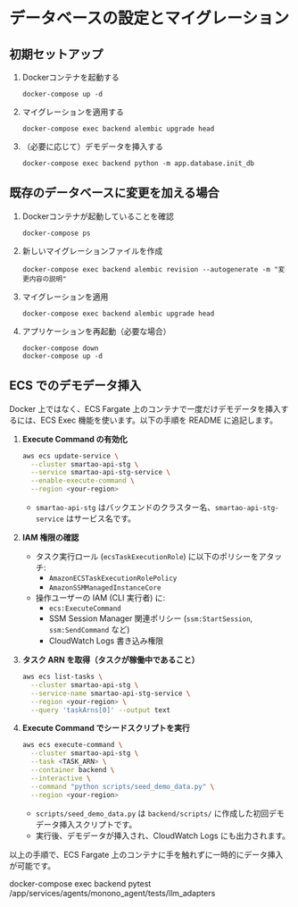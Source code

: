 # データベースの設定とマイグレーション

## 初期セットアップ
1. Dockerコンテナを起動する
   ```
   docker-compose up -d
   ```
   
3. マイグレーションを適用する
   ```
   docker-compose exec backend alembic upgrade head
   ```

4. （必要に応じて）デモデータを挿入する
   ```
   docker-compose exec backend python -m app.database.init_db
   ```

## 既存のデータベースに変更を加える場合
1. Dockerコンテナが起動していることを確認
   ```
   docker-compose ps
   ```

2. 新しいマイグレーションファイルを作成
   ```
   docker-compose exec backend alembic revision --autogenerate -m "変更内容の説明"
   ```

3. マイグレーションを適用
   ```
   docker-compose exec backend alembic upgrade head
   ```

4. アプリケーションを再起動（必要な場合）
   ```
   docker-compose down
   docker-compose up -d
   ```

## ECS でのデモデータ挿入

Docker 上ではなく、ECS Fargate 上のコンテナで一度だけデモデータを挿入するには、ECS Exec 機能を使います。以下の手順を README に追記します。

1. **Execute Command の有効化**
   ```bash
   aws ecs update-service \
     --cluster smartao-api-stg \
     --service smartao-api-stg-service \
     --enable-execute-command \
     --region <your-region>
   ```
   - `smartao-api-stg` はバックエンドのクラスター名、`smartao-api-stg-service` はサービス名です。

2. **IAM 権限の確認**
   - タスク実行ロール (`ecsTaskExecutionRole`) に以下のポリシーをアタッチ:
     - `AmazonECSTaskExecutionRolePolicy`
     - `AmazonSSMManagedInstanceCore`
   - 操作ユーザーの IAM (CLI 実行者) に:
     - `ecs:ExecuteCommand`
     - SSM Session Manager 関連ポリシー (`ssm:StartSession`, `ssm:SendCommand` など)
     - CloudWatch Logs 書き込み権限

3. **タスク ARN を取得（タスクが稼働中であること）**
   ```bash
   aws ecs list-tasks \
     --cluster smartao-api-stg \
     --service-name smartao-api-stg-service \
     --region <your-region> \
     --query 'taskArns[0]' --output text
   ```

4. **Execute Command でシードスクリプトを実行**
   ```bash
   aws ecs execute-command \
     --cluster smartao-api-stg \
     --task <TASK_ARN> \
     --container backend \
     --interactive \
     --command "python scripts/seed_demo_data.py" \
     --region <your-region>
   ```
   - `scripts/seed_demo_data.py` は `backend/scripts/` に作成した初回デモデータ挿入スクリプトです。  
   - 実行後、デモデータが挿入され、CloudWatch Logs にも出力されます。

以上の手順で、ECS Fargate 上のコンテナに手を触れずに一時的にデータ挿入が可能です。


docker-compose exec backend pytest /app/services/agents/monono_agent/tests/llm_adapters


